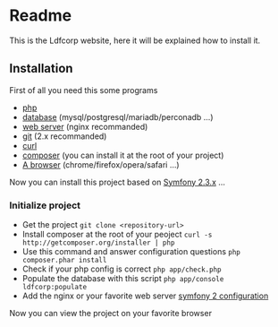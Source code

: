 # Readme

This is the Ldfcorp website, here it will be explained how to install it.

## Installation

First of all you need this some programs

* [php](http://www.php.net/)
* [database](https://mariadb.org/) (mysql/postgresql/mariadb/perconadb …)
* [web server](http://nginx.org/) (nginx recommanded)
* [git](http://git-scm.com/) (2.x recommanded)
* [curl](http://curl.haxx.se/)
* [composer](https://getcomposer.org/) (you can install it at the root of your
  project)
* [A browser](http://www.chromium.org/) (chrome/firefox/opera/safari …)

Now you can install this project based on [Symfony 2.3.x](http://symfony.com/) …

### Initialize project

* Get the project
  `git clone <repository-url>`
* Install composer at the root of your peoject
  `curl -s http://getcomposer.org/installer | php`
* Use this command and answer configuration questions
  `php composer.phar install`
* Check if your php config is correct
  `php app/check.php`
* Populate the database with this script
  `php app/console ldfcorp:populate`
* Add the nginx or your favorite web server 
  [symfony 2 configuration](http://wiki.nginx.org/Symfony)

Now you can view the project on your favorite browser
